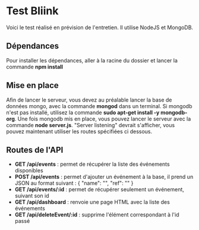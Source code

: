 # Test Bliink
Voici le test réalisé en prévision de l'entretien. Il utilise NodeJS et MongoDB.
## Dépendances
Pour installer les dépendances, aller à la racine du dossier et lancer la commande **npm install**
## Mise en place
Afin de lancer le serveur, vous devez au préalable lancer la base de données mongo, avec la commande **mongod** dans un terminal. Si mongodb n'est pas installé, utilisez la commande **sudo apt-get install -y mongodb-org**.
Une fois mongodb mis en place, vous pouvez lancer  le serveur avec la commande **node server.js**. "Server listening" devrait s'afficher, vous pouvez maintenant utiliser les routes spécifiées ci dessous.
## Routes de l'API
* **GET /api/events** : permet de récupérer la liste des événements disponibles
* **POST /api/events** : permet d'ajouter un événement à la base, il prend un JSON au format suivant :
 {
	"name": "",
	"ref": ""
}
* **GET /api/events/:id** : permet de récupérer seulement un événement, suivant son id
* **GET /api/dashboard** : renvoie une page HTML avec la liste des événements
* **GET /api/deleteEvent/:id** : supprime l'élément correspondant à l'id passé